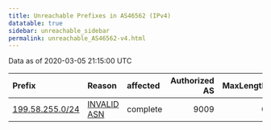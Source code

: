 ```yaml
---
title: Unreachable Prefixes in AS46562 (IPv4)
datatable: true
sidebar: unreachable_sidebar
permalink: unreachable_AS46562-v4.html
---
```


Data as of 2020-03-05 21:15:00 UTC


<div class="datatable-begin"></div>

| Prefix                                                   | Reason                                                                                                 | affected   |   Authorized AS |   MaxLength | Anchor                           |   unreachable /24s |
|:---------------------------------------------------------|:-------------------------------------------------------------------------------------------------------|:-----------|----------------:|------------:|:---------------------------------|-------------------:|
| [199.58.255.0/24](https://stat.ripe.net/199.58.255.0/24) | [INVALID ASN](https://rpki-validator.ripe.net/announcement-preview?asn=AS46562&prefix=199.58.255.0/24) | complete   |            9009 |           0 | [ARIN](unreachable_ARIN-v4.html) |                  1 |

<div class="datatable-end"></div>
